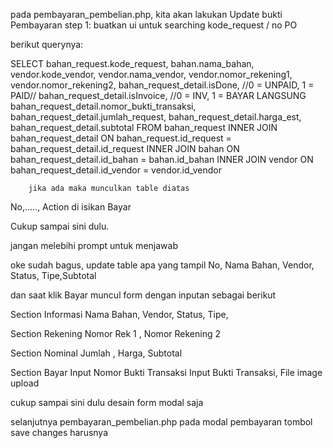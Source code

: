 pada pembayaran_pembelian.php, kita akan lakukan Update bukti Pembayaran
step 1: buatkan ui untuk searching kode_request / no PO

berikut querynya:

SELECT
bahan_request.kode_request,
bahan.nama_bahan,
vendor.kode_vendor,
vendor.nama_vendor,
vendor.nomor_rekening1,
vendor.nomor_rekening2,
bahan_request_detail.isDone, //0 = UNPAID, 1 = PAID//
bahan_request_detail.isInvoice, //0 = INV, 1 = BAYAR LANGSUNG
bahan_request_detail.nomor_bukti_transaksi,
bahan_request_detail.jumlah_request,
bahan_request_detail.harga_est,
bahan_request_detail.subtotal
FROM
bahan_request
INNER JOIN
bahan_request_detail
ON
bahan_request.id_request = bahan_request_detail.id_request
INNER JOIN
bahan
ON
bahan_request_detail.id_bahan = bahan.id_bahan
INNER JOIN
vendor
ON
bahan_request_detail.id_vendor = vendor.id_vendor

        jika ada maka munculkan table diatas

No,....., Action di isikan Bayar

Cukup sampai sini dulu.

jangan melebihi prompt untuk menjawab

oke sudah bagus,
update table apa yang tampil
No, Nama Bahan, Vendor, Status, Tipe,Subtotal

dan saat klik Bayar muncul form
dengan inputan sebagai berikut

Section Informasi
Nama Bahan, Vendor, Status, Tipe,

Section Rekening
Nomor Rek 1 , Nomor Rekening 2

Section Nominal
Jumlah , Harga, Subtotal

Section Bayar
Input Nomor Bukti Transaksi
Input Bukti Transaksi, File image upload

cukup sampai sini dulu desain form modal saja

selanjutnya pembayaran_pembelian.php pada modal pembayaran tombol save changes harusnya

